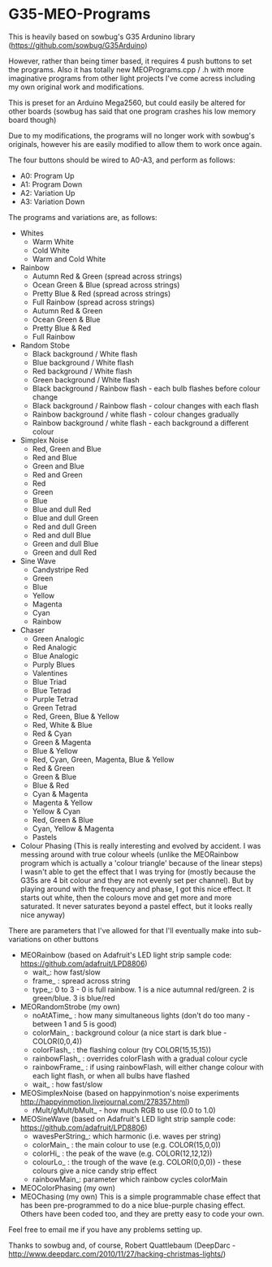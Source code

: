 G35-MEO-Programs
================

This is heavily based on sowbug's G35 Ardunino library (https://github.com/sowbug/G35Arduino)

However, rather than being timer based, it requires 4 push buttons to set the programs. Also it has totally new MEOPrograms.cpp / .h with more imaginative programs from other light projects I've come acress including my own original work and modifications.

This is preset for an Arduino Mega2560, but could easily be altered for other boards (sowbug has said that one program crashes his low memory board though)

Due to my modifications, the programs will no longer work with sowbug's originals, however his are easily modified to allow them to work once again.

The four buttons should be wired to A0-A3, and perform as follows:

- A0: Program Up
- A1: Program Down
- A2: Variation Up
- A3: Variation Down

The programs and variations are, as follows:

- Whites
    - Warm White
    - Cold White
    - Warm and Cold White
- Rainbow
    - Autumn Red & Green (spread across strings)
    - Ocean Green & Blue (spread across strings)
    - Pretty Blue & Red (spread across strings)
    - Full Rainbow (spread across strings)
    - Autumn Red & Green
    - Ocean Green & Blue
    - Pretty Blue & Red
    - Full Rainbow
- Random Stobe
    - Black background / White flash
    - Blue background / White flash
    - Red background / White flash
    - Green background / White flash
    - Black background / Rainbow flash - each bulb flashes before colour change
    - Black background / Rainbow flash - colour changes with each flash
    - Rainbow background / white flash - colour changes gradually
    - Rainbow background / white flash - each background a different colour
- Simplex Noise
    - Red, Green and Blue
    - Red and Blue
    - Green and Blue
    - Red and Green
    - Red
    - Green
    - Blue
    - Blue and dull Red
    - Blue and dull Green
    - Red and dull Green
    - Red and dull Blue
    - Green and dull Blue
    - Green and dull Red
- Sine Wave
    - Candystripe Red
    - Green
    - Blue
    - Yellow
    - Magenta
    - Cyan
    - Rainbow
- Chaser
    - Green Analogic
    - Red Analogic
    - Blue Analogic
    - Purply Blues
    - Valentines
    - Blue Triad
    - Blue Tetrad
    - Purple Tetrad
    - Green Tetrad
    - Red, Green, Blue & Yellow
    - Red, White & Blue
    - Red & Cyan
    - Green & Magenta
    - Blue & Yellow
    - Red, Cyan, Green, Magenta, Blue & Yellow
    - Red & Green
    - Green & Blue
    - Blue & Red
    - Cyan & Magenta
    - Magenta & Yellow
    - Yellow & Cyan
    - Red, Green & Blue
    - Cyan, Yellow & Magenta
    - Pastels
- Colour Phasing (This is really interesting and evolved by accident. I was messing around with true colour wheels (unlike the MEORainbow program which is actually a 'colour triangle' because of the linear steps) I wasn't able to get the effect that I was trying for (mostly because the G35s are 4 bit colour and they are not evenly set per channel). But by playing around with the frequency and phase, I got this nice effect. It starts out white, then the colours move and get more and more saturated. It never saturates beyond a pastel effect, but it looks really nice anyway)

There are parameters that I've allowed for that I'll eventually make into sub-variations on other buttons

- MEORainbow (based on Adafruit's LED light strip sample code: https://github.com/adafruit/LPD8806)
    - wait_: how fast/slow
    - frame_ : spread across string
    - type_: 0 to 3 - 0 is full rainbow. 1 is a nice autumnal red/green. 2 is green/blue. 3 is blue/red 
- MEORandomStrobe (my own)
    - noAtATime_ : how many simultaneous lights (don't do too many - between 1 and 5 is good)
    - colorMain_ : background colour (a nice start is dark blue - COLOR(0,0,4))
    - colorFlash_ : the flashing colour (try COLOR(15,15,15))
    - rainbowFlash_ : overrides colorFlash with a gradual colour cycle
    - rainbowFrame_ : if using rainbowFlash, will either change colour with each light flash, or when all bulbs have flashed
    - wait_ : how fast/slow
- MEOSimplexNoise (based on happyinmotion's noise experiments http://happyinmotion.livejournal.com/278357.html)
    - rMult/gMult/bMult_ - how much RGB to use (0.0 to 1.0)
- MEOSineWave (based on Adafruit's LED light strip sample code: https://github.com/adafruit/LPD8806)
    - wavesPerString_: which harmonic (i.e. waves per string)
    - colorMain_ : the main colour to use (e.g. COLOR(15,0,0))
    - colorHi_ : the peak of the wave (e.g. COLOR(12,12,12))
    - colourLo_ : the trough of the wave (e.g. COLOR(0,0,0)) - these colours give a nice candy strip effect
    - rainbowMain_: parameter which rainbow cycles colorMain
- MEOColorPhasing (my own)
- MEOChasing (my own)
    This is a simple programmable chase effect that has been pre-programmed to do a nice blue-purple chasing effect. Others have been coded too, and they are pretty easy to code your own.

Feel free to email me if you have any problems setting up.

Thanks to sowbug and, of course, Robert Quattlebaum (DeepDarc - http://www.deepdarc.com/2010/11/27/hacking-christmas-lights/)